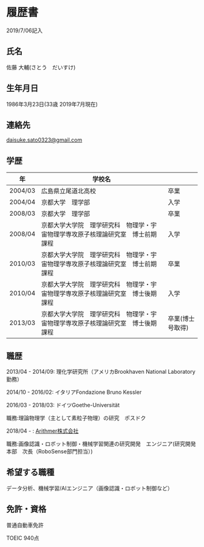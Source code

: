 # 履歴書
2019/7/06記入

## 氏名
佐藤 大輔(さとう　だいすけ)

## 生年月日
1986年3月23日(33歳 2019年7月現在)

## 連絡先
daisuke.sato0323@gmail.com

## 学歴
|年|学校名||
|---|-----|----|
|2004/03|広島県立尾道北高校|卒業|																																									
|2004/04|京都大学　理学部|入学|	
|2008/03|京都大学　理学部|卒業|																																									
|2008/04|京都大学大学院　理学研究科　物理学・宇宙物理学専攻原子核理論研究室　博士前期課程|入学|		
|2010/03|京都大学大学院　理学研究科　物理学・宇宙物理学専攻原子核理論研究室　博士前期課程|卒業|
|2010/04|京都大学大学院　理学研究科　物理学・宇宙物理学専攻原子核理論研究室　博士後期課程|入学|
|2013/03|京都大学大学院　理学研究科　物理学・宇宙物理学専攻原子核理論研究室　博士後期課程|卒業(博士号取得)|

## 職歴
2013/04 - 2014/09: 理化学研究所（アメリカBrookhaven National Laboratory勤務）

2014/10 - 2016/02: イタリアFondazione Bruno Kessler

2016/03 - 2018/03: ドイツGoethe-Universität

職務:理論物理学（主として素粒子物理）の研究　ポスドク

2018/04 - : [Arithmer株式会社](https://arithmer.co.jp/)

職務:画像認識・ロボット制御・機械学習関連の研究開発　エンジニア(研究開発本部　次長（RoboSense部門担当）)

## 希望する職種
データ分析、機械学習/AIエンジニア（画像認識・ロボット制御など）

## 免許・資格
普通自動車免許

TOEIC 940点
